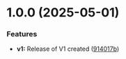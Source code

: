 # 1.0.0 (2025-05-01)


### Features

* **v1:** Release of V1 created ([914017b](https://github.com/mrinvicto/chat-gpt-bookmark/commit/914017b467a383214dd1916d77a966daf0feec69))

